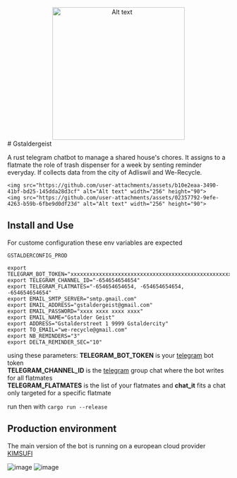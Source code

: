 <div align="center">
  <img src="https://github.com/user-attachments/assets/d5561eec-ba3c-4c98-af29-0d8744e6d53d" alt="Alt text" width="300" height="300">
</div>
# Gstaldergeist

A rust telegram chatbot to manage a shared house's chores.
It assigns to a flatmate the role of trash dispenser for a week by senting reminder everyday.
If collects data from the city of Adliswil and We-Recycle.

```
<img src="https://github.com/user-attachments/assets/b10e2eaa-3490-41bf-bd25-145dda28d3cf" alt="Alt text" width="256" height="90">
<img src="https://github.com/user-attachments/assets/02357792-9efe-4263-b59b-6fbe9d0df23d" alt="Alt text" width="256" height="90">
```

## Install and Use

For custome configuration these env variables are expected

`GSTALDERCONFIG_PROD`
```
export TELEGRAM_BOT_TOKEN="xxxxxxxxxxxxxxxxxxxxxxxxxxxxxxxxxxxxxxxxxxxxxxxxxxxxx"
export TELEGRAM_CHANNEL_ID="-654654654654"
export TELEGRAM_FLATMATES="-654654654654, -654654654654, -654654654654"
export EMAIL_SMTP_SERVER="smtp.gmail.com"
export EMAIL_ADDRESS="gstaldergeist@gmail.com"
export EMAIL_PASSWORD="xxxx xxxx xxxx xxxx"
export EMAIL_NAME="Gstalder Geist"
export ADDRESS="Gstalderstreet 1 9999 Gstaldercity"
export TO_EMAIL="we-recycle@gmail.com"
export NB_REMINDERS="3"
export DELTA_REMINDER_SEC="10"
```

using these parameters:
**TELEGRAM_BOT_TOKEN** is your [telegram](https://core.telegram.org/bots/api) bot token</br>
**TELEGRAM_CHANNEL_ID** is the [telegram](https://core.telegram.org/bots/api) group chat where the bot writes for all flatmates</br>
**TELEGRAM_FLATMATES** is the list of your flatmates and **chat_it** fits a chat only targeted for a specific flatmate</br>

run then with 
```cargo run --release```

## Production environment
The main version of the bot is running on a european cloud provider [KIMSUFI](https://www.kimsufi.com/en/)

![image](https://github.com/frederictaillandier/GstalderBot/assets/5926779/96835696-8428-4a25-8309-3a1ea17c90b8)
![image](https://github.com/frederictaillandier/GstalderBot/assets/5926779/733c27bb-086e-4016-ab94-35e8820a77bc)


